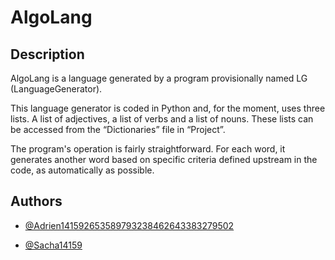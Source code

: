 # AlgoLang

## Description

AlgoLang is a language generated by a program provisionally named LG (LanguageGenerator).

This language generator is coded in Python and, for the moment, uses three lists. A list of adjectives, a list of verbs and a list of nouns. These lists can be accessed from the “Dictionaries” file in “Project”.

The program's operation is fairly straightforward. For each word, it generates another word based on specific criteria defined upstream in the code, as automatically as possible.

## Authors

- [@Adrien141592653589793238462643383279502](https://github.com/Adrien141592653589793238462643383279502)

- [@Sacha14159](https://github.com/Sacha14159)

